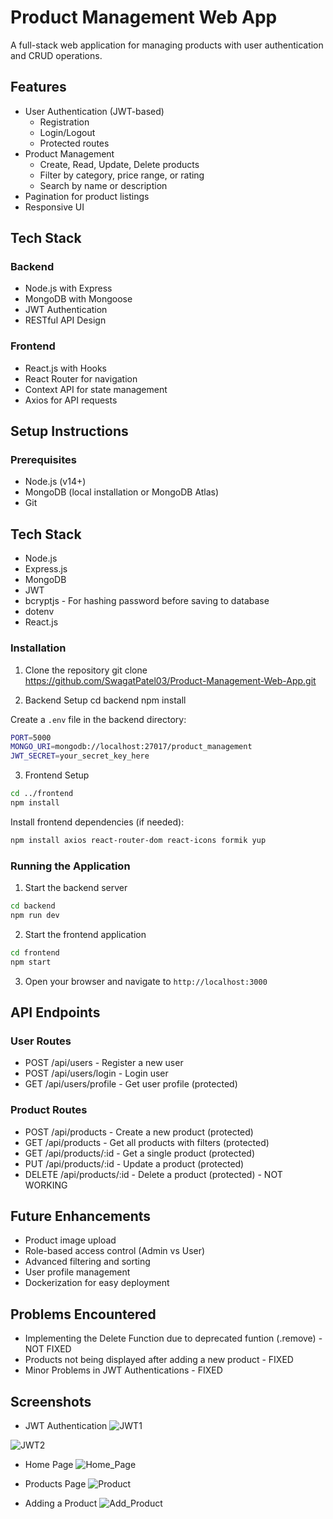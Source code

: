 # Product Management Web App

A full-stack web application for managing products with user authentication and CRUD operations.

## Features

- User Authentication (JWT-based)
  - Registration
  - Login/Logout
  - Protected routes
- Product Management
  - Create, Read, Update, Delete products
  - Filter by category, price range, or rating
  - Search by name or description
- Pagination for product listings
- Responsive UI

## Tech Stack

### Backend
- Node.js with Express
- MongoDB with Mongoose
- JWT Authentication
- RESTful API Design

### Frontend
- React.js with Hooks
- React Router for navigation
- Context API for state management
- Axios for API requests

## Setup Instructions

### Prerequisites
- Node.js (v14+)
- MongoDB (local installation or MongoDB Atlas)
- Git

## Tech Stack
- Node.js
- Express.js
- MongoDB
- JWT
- bcryptjs - For hashing password before saving to database
- dotenv
- React.js

### Installation

1. Clone the repository
git clone https://github.com/SwagatPatel03/Product-Management-Web-App.git

2. Backend Setup
cd backend
npm install

Create a `.env` file in the backend directory:
```bash
PORT=5000
MONGO_URI=mongodb://localhost:27017/product_management
JWT_SECRET=your_secret_key_here
```

3. Frontend Setup
```bash
cd ../frontend
npm install
```
Install frontend dependencies (if needed):
```bash
npm install axios react-router-dom react-icons formik yup
```

### Running the Application

1. Start the backend server
```bash
cd backend
npm run dev
```

2. Start the frontend application
```bash
cd frontend
npm start
```

3. Open your browser and navigate to `http://localhost:3000`

## API Endpoints

### User Routes
- POST /api/users - Register a new user
- POST /api/users/login - Login user
- GET /api/users/profile - Get user profile (protected)

### Product Routes
- POST /api/products - Create a new product (protected)
- GET /api/products - Get all products with filters (protected)
- GET /api/products/:id - Get a single product (protected)
- PUT /api/products/:id - Update a product (protected)
- DELETE /api/products/:id - Delete a product (protected) - NOT WORKING

## Future Enhancements

- Product image upload
- Role-based access control (Admin vs User)
- Advanced filtering and sorting
- User profile management
- Dockerization for easy deployment

## Problems Encountered
- Implementing the Delete Function due to deprecated funtion (.remove) - NOT FIXED
- Products not being displayed after adding a new product - FIXED
- Minor Problems in JWT Authentications - FIXED

## Screenshots
- JWT Authentication
![JWT1](screenshots/1.png)

![JWT2](screenshots/2.png)

- Home Page
![Home_Page](screenshots/3.png)

- Products Page
![Product](screenshots/4.png)

- Adding a Product
![Add_Product](screenshots/5.png)